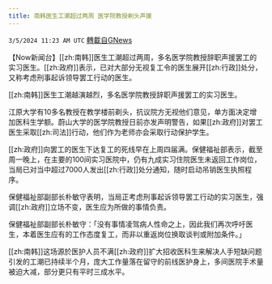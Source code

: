 ```yaml
---
title: 南韩医生工潮超过两周 医学院教授剃头声援
---
```

`3/5/2024 11:23 AM UTC` [轉載自GNews](https://gnews.org/articles/2366954)

【Now新闻台】[[zh:南韩]]医生工潮超过两周，多名医学院教授辞职声援罢工的实习医生。[[zh:政府]]表示，已对大部分无视复工令的医生展开[[zh:行政]]处分，又称考虑刑事起诉领导罢工行动的医生。

[[zh:南韩]]医生工潮越演越烈，多名医学院教授辞职声援罢工的实习医生。

江原大学有10多名教授在教学楼前剃头，抗议院方无视他们意见，单方面决定增加医科生学额。蔚山大学的医学院教授日前亦发声明警告，如果[[zh:政府]]对罢工医生采取[[zh:司法]]行动，他们作为老师亦会采取行动保护学生。

[[zh:政府]]向罢工的医生下达复工的死线早在上周四届满。保健福祉部表示，截至周一晚上，在主要的100间实习医院中，仍有九成实习住院医生未返回工作岗位，当局已对当中超过7000人发出[[zh:行政]]处分通知，随时启动吊销医生执照程序。

保健福祉部副部长朴敏守表明，当局正考虑刑事起诉领导罢工行动的实习医生，强调[[zh:政府]]立场不变，医生应为所做的事情负责。

保健福祉部副部长朴敏守：「没有事情凌驾病人性命之上，因此我们再次呼吁医生，本着医生应有的工作态度复工，而非以重返岗位换取谈判或附加条件。」

[[zh:南韩]]这场源於医护人员不满[[zh:政府]]扩大招收医科生来解决人手短缺问题引发的工潮已持续半个月，庞大工作量落在留守的前线医护身上，多间医院手术量被迫大减，部分更只有平时三成水平。
